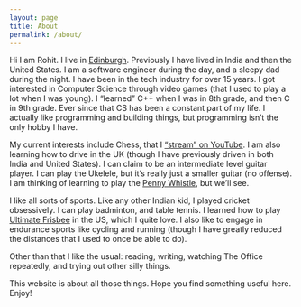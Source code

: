 ```yaml
---
layout: page
title: About
permalink: /about/
---
```


Hi I am Rohit. I live in [Edinburgh](https://goo.gl/maps/t4zU45Pz7quYuzqFA). Previously I have lived in India and then the United States. I am a software engineer during the day, and a sleepy dad during the night. I have been in the tech industry for over 15 years. I got interested in Computer Science through video games (that I used to play a lot when I was young). I “learned” C++ when I was in 8th grade, and then C in 9th grade. Ever since that CS has been a constant part of my life. I actually like programming and building things, but programming isn’t the only hobby I have.

My current interests include Chess, that I [“stream” on YouTube](https://www.youtube.com/@krowmedy). I am also learning how to drive in the UK (though I have previously driven in both India and United States). I can claim to be an intermediate level guitar player. I can play the Ukelele, but it’s really just a smaller guitar (no offense). I am thinking of learning to play the [Penny Whistle](https://en.wikipedia.org/wiki/Tin_whistle), but we’ll see. 

I like all sorts of sports. Like any other Indian kid, I played cricket obsessively. I can play badminton, and table tennis. I learned how to play [Ultimate Frisbee](https://www.catchthespirit.co.uk/ultimate) in the US, which I quite love. I also like to engage in endurance sports like cycling and running (though I have greatly reduced the distances that I used to once be able to do). 

Other than that I like the usual: reading, writing, watching The Office repeatedly, and trying out other silly things.

This website is about all those things. Hope you find something useful here. Enjoy!

